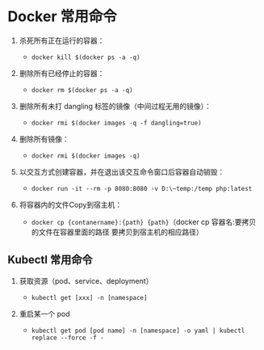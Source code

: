 # Docker 常用命令

1. 杀死所有正在运行的容器：
    - `docker kill $(docker ps -a -q)`

2. 删除所有已经停止的容器：
    - `docker rm $(docker ps -a -q)`

3. 删除所有未打 dangling 标签的镜像（中间过程无用的镜像）：
    - `docker rmi $(docker images -q -f dangling=true)`

4. 删除所有镜像：
    - `docker rmi $(docker images -q)`

5. 以交互方式创建容器，并在退出该交互命令窗口后容器自动销毁：
    - `docker run -it --rm -p 8080:8080 -v D:\~temp:/temp php:latest`

6. 将容器内的文件Copy到宿主机：
    - `docker cp {contanername}:{path} {path}`（docker cp 容器名:要拷贝的文件在容器里面的路径 要拷贝到宿主机的相应路径）

## Kubectl 常用命令

1. 获取资源（pod、service、deployment）
    - `kubectl get [xxx] -n [namespace]`

2. 重启某一个 pod
    - `kubectl get pod [pod name] -n [namespace] -o yaml | kubectl replace --force -f -`

